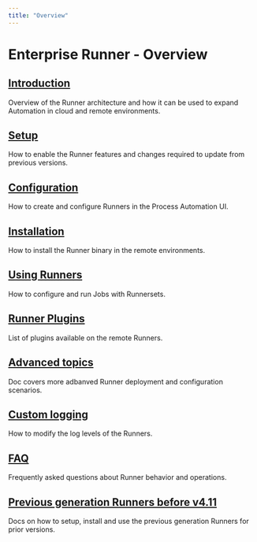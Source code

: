 ```yaml
---
title: "Overview"
---
```


# Enterprise Runner - Overview

## [Introduction](/administration/runner/runner-intro.md)

Overview of the Runner architecture and how it can be used to expand Automation in cloud and remote environments. 

## [Setup](/administration/runner/runner-setup.md)

How to enable the Runner features and changes required to update from previous versions.

## [Configuration](/administration/runner/runner-config.md)

How to create and configure Runners in the Process Automation UI.

## [Installation](/administration/runner/runner-install.md)

How to install the Runner binary in the remote environments.

## [Using Runners](/administration/runner/runner-using.md)

How to configure and run Jobs with Runnersets.

## [Runner Plugins](/administration/runner/runner-remoteplugins.md)

List of plugins available on the remote Runners.

## [Advanced topics](/administration/runner/runner-asvancedsetup.md)

Doc covers more adbanved Runner deployment and configuration scenarios.

## [Custom logging](/administration/runner/runner-logging.md)

How to modify the log levels of the Runners. 

## [FAQ](/administration/runner/runner-faq.md)

Frequently asked questions about Runner behavior and operations.

## [Previous generation Runners before v4.11](/administration/runner/pre-4-11-runners.md)

Docs on how to setup, install and use the previous generation Runners for prior versions.
